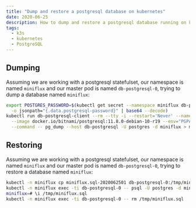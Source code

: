 ```yaml
---
title: "Dump and restore a postgresql database on kubernetes"
date: 2020-06-25
description: How to dump and restore a postgresql database running on kubernetes
tags:
  - k3s
  - kubernetes
  - PostgreSQL
---
```


## Dumping
Assuming we are working with a postgresql statefulset, our namespace is named `miniflux` and our master pod is named `db-postgresql-0`, trying to
dump a database named `miniflux`:
```sh
export POSTGRES_PASSWORD=$(kubectl get secret --namespace miniflux db-postgresql \
  -o jsonpath="{.data.postgresql-password}" | base64 --decode)
kubectl run db-postgresql-client --rm --tty -i --restart='Never' --namespace miniflux \
  --image docker.io/bitnami/postgresql:11.8.0-debian-10-r19 --env="PGPASSWORD=$POSTGRES_PASSWORD" \
  --command -- pg_dump --host db-postgresql -U postgres -d miniflux > miniflux.sql-2020062501
```

## Restoring

Assuming we are working with a postgresql statefulset, our namespace is named `miniflux` and our master pod is named `db-postgresql-0`, trying to
restore a database named `miniflux`:
```sh
kubectl -n miniflux cp miniflux.sql-2020062501 db-postgresql-0:/tmp/miniflux.sql
kubectl -n miniflux exec -ti db-postgresql-0 -- psql -U postgres -d miniflux
miniflux=# \i /tmp/miniflux.sql
kubectl -n miniflux exec -ti db-postgresql-0 -- rm /tmp/miniflux.sql
```
